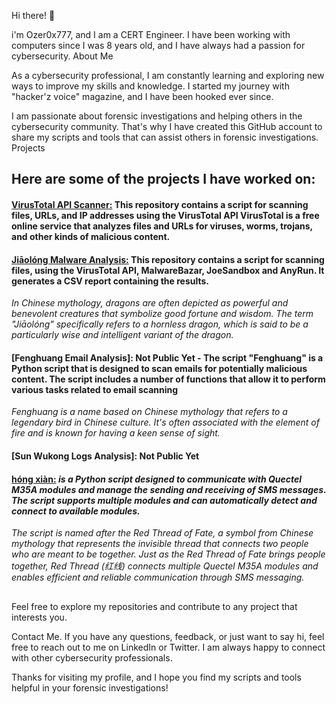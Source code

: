 Hi there! 👋

i'm Ozer0x777, and I am a CERT Engineer. I have been working with computers since I was 8 years old, and I have always had a passion for cybersecurity.
About Me

As a cybersecurity professional, I am constantly learning and exploring new ways to improve my skills and knowledge. I started my journey with "hacker'z voice" magazine, and I have been hooked ever since.

I am passionate about forensic investigations and helping others in the cybersecurity community. That's why I have created this GitHub account to share my scripts and tools that can assist others in forensic investigations.
Projects


## Here are some of the projects I have worked on:
   #### [VirusTotal API Scanner:](https://github.com/Ozer0x777/Jiaolong_Malware_Analysis) This repository contains a script for scanning files, URLs, and IP addresses using the VirusTotal API VirusTotal is a free online service that analyzes files and URLs for viruses, worms, trojans, and other kinds of malicious content.
   
   #### [Jiāolóng Malware Analysis:](https://github.com/Ozer0x777/Virus_Total_API_Scanner) This repository contains a script for scanning files, using the VirusTotal API, MalwareBazar, JoeSandbox and AnyRun. It generates a CSV report containing the results.
   *In Chinese mythology, dragons are often depicted as powerful and benevolent creatures that symbolize good fortune and wisdom. The term "Jiāolóng" specifically refers to a hornless dragon, which is said to be a particularly wise and intelligent variant of the dragon.*
   
   
   #### [Fenghuang Email Analysis]: Not Public Yet - The script "Fenghuang" is a Python script that is designed to scan emails for potentially malicious content. The script includes a number of functions that allow it to perform various tasks related to email scanning 
   *Fenghuang is a name based on Chinese mythology that refers to a legendary bird in Chinese culture. It's often associated with the element of fire and is known for having a keen sense of sight.*

   #### [Sun Wukong Logs Analysis]: Not Public Yet
   
   #### [hóng xiàn:](https://github.com/Ozer0x777/hong-xian) *is a Python script designed to communicate with Quectel M35A modules and manage the sending and receiving of SMS messages. The script supports multiple modules and can automatically detect and connect to available modules.*
   *The script is named after the Red Thread of Fate, a symbol from Chinese mythology that represents the invisible thread that connects two people who are meant to be together. Just as the Red Thread of Fate brings people together, Red Thread (红线) connects multiple Quectel M35A modules and enables efficient and reliable communication through SMS messaging.*

## 

Feel free to explore my repositories and contribute to any project that interests you.

Contact Me. If you have any questions, feedback, or just want to say hi, feel free to reach out to me on LinkedIn or Twitter. I am always happy to connect with other cybersecurity professionals.

Thanks for visiting my profile, and I hope you find my scripts and tools helpful in your forensic investigations!

